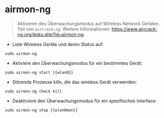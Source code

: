 # airmon-ng

> Aktiveren des Überwachungsmodus auf Wireless Network Geräten.
> Teil von `aircrack-ng`.
> Weitere Informationen: <https://www.aircrack-ng.org/doku.php?id=airmon-ng>.

- Liste Wireless Geräte und deren Status auf:

`sudo airmon-ng`

- Aktiviere den Überwachungsmodus für ein bestimmtes Gerät:

`sudo airmon-ng start {{wlan0}}`

- Störende Prozesse killn, die das wireless Gerät verwenden:

`sudo airmon-ng check kill`

- Deaktiviere den Überwachungsmodus für ein spezifisches Interface:

`sudo airmon-ng stop {{wlan0mon}}`
